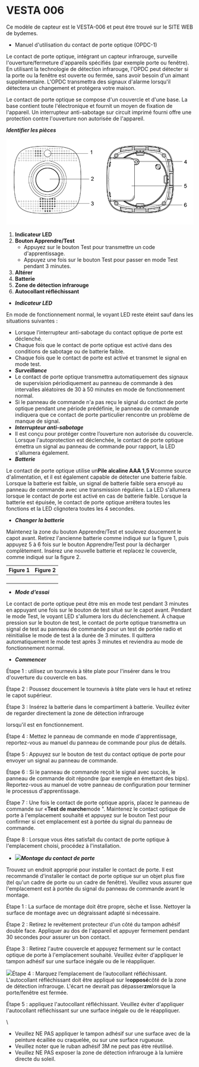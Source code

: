 # VESTA 006

Ce modèle de capteur est le VESTA-006 et peut être trouvé sur le SITE WEB de bydemes.

-   Manuel d'utilisation du contact de porte optique (OPDC-1)

Le contact de porte optique, intégrant un capteur infrarouge, surveille l'ouverture/fermeture d'appareils spécifiés (par exemple porte ou fenêtre). En utilisant la technologie de détection infrarouge, l'OPDC peut détecter si la porte ou la fenêtre est ouverte ou fermée, sans avoir besoin d'un aimant supplémentaire. L'OPDC transmettra des signaux d'alarme lorsqu'il détectera un changement et protégera votre maison.

Le contact de porte optique se compose d'un couvercle et d'une base. La base contient toute l'électronique et fournit un moyen de fixation de l'appareil. Un interrupteur anti-sabotage sur circuit imprimé fourni offre une protection contre l'ouverture non autorisée de l'appareil.

_**Identifier les pièces**_

![](<.gitbook/assets/0 (8).png>)

1.  **Indicateur LED**
2.  **Bouton Apprendre/Test**
    -   Appuyez sur le bouton Test pour transmettre un code d'apprentissage.
    -   Appuyez une fois sur le bouton Test pour passer en mode Test pendant 3 minutes.
3.  **Altérer**
4.  **Batterie**
5.  **Zone de détection infrarouge**
6.  **Autocollant réfléchissant**

-   _**Indicateur LED**_

En mode de fonctionnement normal, le voyant LED reste éteint sauf dans les situations suivantes :

-   Lorsque l’interrupteur anti-sabotage du contact optique de porte est déclenché.
-   Chaque fois que le contact de porte optique est activé dans des conditions de sabotage ou de batterie faible.
-   Chaque fois que le contact de porte est activé et transmet le signal en mode test.
-   _**Surveillance**_
-   Le contact de porte optique transmettra automatiquement des signaux de supervision périodiquement au panneau de commande à des intervalles aléatoires de 30 à 50 minutes en mode de fonctionnement normal.
-   Si le panneau de commande n'a pas reçu le signal du contact de porte optique pendant une période prédéfinie, le panneau de commande indiquera que ce contact de porte particulier rencontre un problème de manque de signal.
-   _**Interrupteur anti-sabotage**_
-   Il est conçu pour protéger contre l’ouverture non autorisée du couvercle. Lorsque l'autoprotection est déclenchée, le contact de porte optique émettra un signal au panneau de commande pour rapport, la LED s'allumera également.
-   _**Batterie**_

Le contact de porte optique utilise un**Pile alcaline AAA 1,5 V**comme source d'alimentation, et il est également capable de détecter une batterie faible. Lorsque la batterie est faible, un signal de batterie faible sera envoyé au panneau de commande avec une transmission régulière. La LED s'allumera lorsque le contact de porte est activé en cas de batterie faible. Lorsque la batterie est épuisée, le contact de porte optique arrêtera toutes les fonctions et la LED clignotera toutes les 4 secondes.

-   _**Changer la batterie**_

Maintenez la zone du bouton Apprendre/Test et soulevez doucement le capot avant. Retirez l'ancienne batterie comme indiqué sur la figure 1, puis appuyez 5 à 6 fois sur le bouton Apprendre/Test pour la décharger complètement. Insérez une nouvelle batterie et replacez le couvercle, comme indiqué sur la figure 2.

| Figure 1                                                          | Figure 2                                                          |
| ----------------------------------------------------------------- | ----------------------------------------------------------------- |
| <img src=".gitbook/assets/1 (6).png" alt="" data-size="original"> | <img src=".gitbook/assets/2 (6).png" alt="" data-size="original"> |

-   _**Mode d'essai**_

Le contact de porte optique peut être mis en mode test pendant 3 minutes en appuyant une fois sur le bouton de test situé sur le capot avant. Pendant le mode Test, le voyant LED s'allumera lors du déclenchement. À chaque pression sur le bouton de test, le contact de porte optique transmettra un signal de test au panneau de commande pour un test de portée radio et réinitialise le mode de test à la durée de 3 minutes. Il quittera automatiquement le mode test après 3 minutes et reviendra au mode de fonctionnement normal.

-   _**Commencer**_

Étape 1 : utilisez un tournevis à tête plate pour l'insérer dans le trou d'ouverture du couvercle en bas.

Étape 2 : Poussez doucement le tournevis à tête plate vers le haut et retirez le capot supérieur.

Étape 3 : Insérez la batterie dans le compartiment à batterie. Veuillez éviter de regarder directement la zone de détection infrarouge

lorsqu'il est en fonctionnement.

Étape 4 : Mettez le panneau de commande en mode d'apprentissage, reportez-vous au manuel du panneau de commande pour plus de détails.

Étape 5 : Appuyez sur le bouton de test du contact optique de porte pour envoyer un signal au panneau de commande.

Étape 6 : Si le panneau de commande reçoit le signal avec succès, le panneau de commande doit répondre (par exemple en émettant des bips). Reportez-vous au manuel de votre panneau de configuration pour terminer le processus d'apprentissage.

Étape 7 : Une fois le contact de porte optique appris, placez le panneau de commande sur «**Test de marche**mode ". Maintenez le contact optique de porte à l'emplacement souhaité et appuyez sur le bouton Test pour confirmer si cet emplacement est à portée du signal du panneau de commande.

Étape 8 : Lorsque vous êtes satisfait du contact de porte optique à l'emplacement choisi, procédez à l'installation.

-   ![](<.gitbook/assets/3 (6).png>)_**Montage du contact de porte**_

Trouvez un endroit approprié pour installer le contact de porte. Il est recommandé d'installer le contact de porte optique sur un objet plus fixe (tel qu'un cadre de porte ou un cadre de fenêtre). Veuillez vous assurer que l'emplacement est à portée du signal du panneau de commande avant le montage.

Étape 1 : La surface de montage doit être propre, sèche et lisse. Nettoyer la surface de montage avec un dégraissant adapté si nécessaire.

Étape 2 : Retirez le revêtement protecteur d'un côté du tampon adhésif double face. Appliquer au dos de l'appareil et appuyer fermement pendant 30 secondes pour assurer un bon contact.

Étape 3 : Retirez l'autre couvercle et appuyez fermement sur le contact optique de porte à l'emplacement souhaité. Veuillez éviter d'appliquer le tampon adhésif sur une surface inégale ou de le réappliquer.

![](<.gitbook/assets/4 (6).png>)Étape 4 : Marquez l’emplacement de l’autocollant réfléchissant. L'autocollant réfléchissant doit être appliqué sur le**opposé**côté de la zone de détection infrarouge. L'écart ne devrait pas dépasser**zm**lorsque la porte/fenêtre est fermée.

Étape 5 : appliquez l'autocollant réfléchissant. Veuillez éviter d'appliquer l'autocollant réfléchissant sur une surface inégale ou de le réappliquer.

\\<Note>

-   Veuillez NE PAS appliquer le tampon adhésif sur une surface avec de la peinture écaillée ou craquelée, ou sur une surface rugueuse.
-   Veuillez noter que le ruban adhésif 3M ne peut pas être réutilisé.
-   Veuillez NE PAS exposer la zone de détection infrarouge à la lumière directe du soleil.
